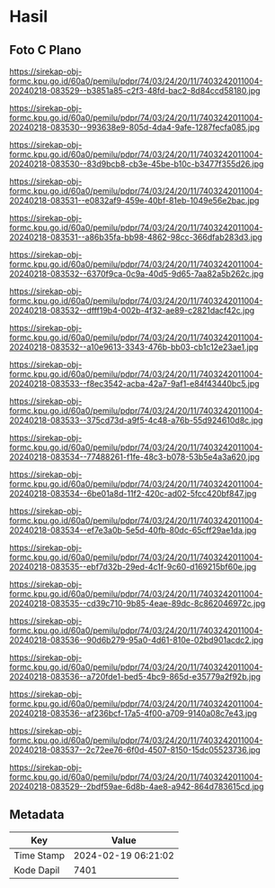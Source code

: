 # Hasil

## Foto C Plano

https://sirekap-obj-formc.kpu.go.id/60a0/pemilu/pdpr/74/03/24/20/11/7403242011004-20240218-083529--b3851a85-c2f3-48fd-bac2-8d84ccd58180.jpg

https://sirekap-obj-formc.kpu.go.id/60a0/pemilu/pdpr/74/03/24/20/11/7403242011004-20240218-083530--993638e9-805d-4da4-9afe-1287fecfa085.jpg

https://sirekap-obj-formc.kpu.go.id/60a0/pemilu/pdpr/74/03/24/20/11/7403242011004-20240218-083530--83d9bcb8-cb3e-45be-b10c-b3477f355d26.jpg

https://sirekap-obj-formc.kpu.go.id/60a0/pemilu/pdpr/74/03/24/20/11/7403242011004-20240218-083531--e0832af9-459e-40bf-81eb-1049e56e2bac.jpg

https://sirekap-obj-formc.kpu.go.id/60a0/pemilu/pdpr/74/03/24/20/11/7403242011004-20240218-083531--a86b35fa-bb98-4862-98cc-366dfab283d3.jpg

https://sirekap-obj-formc.kpu.go.id/60a0/pemilu/pdpr/74/03/24/20/11/7403242011004-20240218-083532--6370f9ca-0c9a-40d5-9d65-7aa82a5b262c.jpg

https://sirekap-obj-formc.kpu.go.id/60a0/pemilu/pdpr/74/03/24/20/11/7403242011004-20240218-083532--dfff19b4-002b-4f32-ae89-c2821dacf42c.jpg

https://sirekap-obj-formc.kpu.go.id/60a0/pemilu/pdpr/74/03/24/20/11/7403242011004-20240218-083532--a10e9613-3343-476b-bb03-cb1c12e23ae1.jpg

https://sirekap-obj-formc.kpu.go.id/60a0/pemilu/pdpr/74/03/24/20/11/7403242011004-20240218-083533--f8ec3542-acba-42a7-9af1-e84f43440bc5.jpg

https://sirekap-obj-formc.kpu.go.id/60a0/pemilu/pdpr/74/03/24/20/11/7403242011004-20240218-083533--375cd73d-a9f5-4c48-a76b-55d924610d8c.jpg

https://sirekap-obj-formc.kpu.go.id/60a0/pemilu/pdpr/74/03/24/20/11/7403242011004-20240218-083534--77488261-f1fe-48c3-b078-53b5e4a3a620.jpg

https://sirekap-obj-formc.kpu.go.id/60a0/pemilu/pdpr/74/03/24/20/11/7403242011004-20240218-083534--6be01a8d-11f2-420c-ad02-5fcc420bf847.jpg

https://sirekap-obj-formc.kpu.go.id/60a0/pemilu/pdpr/74/03/24/20/11/7403242011004-20240218-083534--ef7e3a0b-5e5d-40fb-80dc-65cff29ae1da.jpg

https://sirekap-obj-formc.kpu.go.id/60a0/pemilu/pdpr/74/03/24/20/11/7403242011004-20240218-083535--ebf7d32b-29ed-4c1f-9c60-d169215bf60e.jpg

https://sirekap-obj-formc.kpu.go.id/60a0/pemilu/pdpr/74/03/24/20/11/7403242011004-20240218-083535--cd39c710-9b85-4eae-89dc-8c862046972c.jpg

https://sirekap-obj-formc.kpu.go.id/60a0/pemilu/pdpr/74/03/24/20/11/7403242011004-20240218-083536--90d6b279-95a0-4d61-810e-02bd901acdc2.jpg

https://sirekap-obj-formc.kpu.go.id/60a0/pemilu/pdpr/74/03/24/20/11/7403242011004-20240218-083536--a720fde1-bed5-4bc9-865d-e35779a2f92b.jpg

https://sirekap-obj-formc.kpu.go.id/60a0/pemilu/pdpr/74/03/24/20/11/7403242011004-20240218-083536--af236bcf-17a5-4f00-a709-9140a08c7e43.jpg

https://sirekap-obj-formc.kpu.go.id/60a0/pemilu/pdpr/74/03/24/20/11/7403242011004-20240218-083537--2c72ee76-6f0d-4507-8150-15dc05523736.jpg

https://sirekap-obj-formc.kpu.go.id/60a0/pemilu/pdpr/74/03/24/20/11/7403242011004-20240218-083529--2bdf59ae-6d8b-4ae8-a942-864d783615cd.jpg


## Metadata

| Key        | Value               |
| ---------- | ------------------- |
| Time Stamp | 2024-02-19 06:21:02 |
| Kode Dapil | 7401                |



